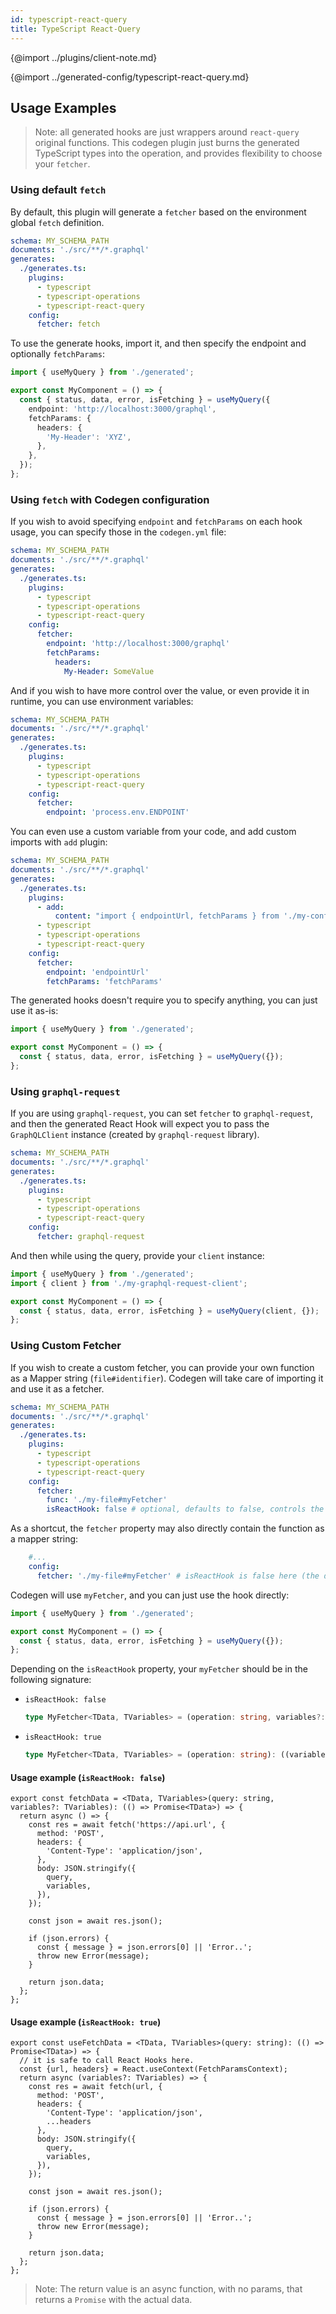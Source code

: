 ```yaml
---
id: typescript-react-query
title: TypeScript React-Query
---
```


{@import ../plugins/client-note.md}

{@import ../generated-config/typescript-react-query.md}

## Usage Examples

> Note: all generated hooks are just wrappers around `react-query` original functions. This codegen plugin just burns the generated TypeScript types into the operation, and provides flexibility to choose your `fetcher`.

### Using default `fetch`

By default, this plugin will generate a `fetcher` based on the environment global `fetch` definition.

```yml
schema: MY_SCHEMA_PATH
documents: './src/**/*.graphql'
generates:
  ./generates.ts:
    plugins:
      - typescript
      - typescript-operations
      - typescript-react-query
    config:
      fetcher: fetch
```

To use the generate hooks, import it, and then specify the endpoint and optionally `fetchParams`:

```ts
import { useMyQuery } from './generated';

export const MyComponent = () => {
  const { status, data, error, isFetching } = useMyQuery({
    endpoint: 'http://localhost:3000/graphql',
    fetchParams: {
      headers: {
        'My-Header': 'XYZ',
      },
    },
  });
};
```

### Using `fetch` with Codegen configuration

If you wish to avoid specifying `endpoint` and `fetchParams` on each hook usage, you can specify those in the `codegen.yml` file:

```yml
schema: MY_SCHEMA_PATH
documents: './src/**/*.graphql'
generates:
  ./generates.ts:
    plugins:
      - typescript
      - typescript-operations
      - typescript-react-query
    config:
      fetcher:
        endpoint: 'http://localhost:3000/graphql'
        fetchParams:
          headers:
            My-Header: SomeValue
```

And if you wish to have more control over the value, or even provide it in runtime, you can use environment variables:

```yml
schema: MY_SCHEMA_PATH
documents: './src/**/*.graphql'
generates:
  ./generates.ts:
    plugins:
      - typescript
      - typescript-operations
      - typescript-react-query
    config:
      fetcher:
        endpoint: 'process.env.ENDPOINT'
```

You can even use a custom variable from your code, and add custom imports with `add` plugin:

```yml
schema: MY_SCHEMA_PATH
documents: './src/**/*.graphql'
generates:
  ./generates.ts:
    plugins:
      - add:
          content: "import { endpointUrl, fetchParams } from './my-config';"
      - typescript
      - typescript-operations
      - typescript-react-query
    config:
      fetcher:
        endpoint: 'endpointUrl'
        fetchParams: 'fetchParams'
```

The generated hooks doesn't require you to specify anything, you can just use it as-is:

```ts
import { useMyQuery } from './generated';

export const MyComponent = () => {
  const { status, data, error, isFetching } = useMyQuery({});
};
```

### Using `graphql-request`

If you are using `graphql-request`, you can set `fetcher` to `graphql-request`, and then the generated React Hook will expect you to pass the `GraphQLClient` instance (created by `graphql-request` library).

```yml
schema: MY_SCHEMA_PATH
documents: './src/**/*.graphql'
generates:
  ./generates.ts:
    plugins:
      - typescript
      - typescript-operations
      - typescript-react-query
    config:
      fetcher: graphql-request
```

And then while using the query, provide your `client` instance:

```ts
import { useMyQuery } from './generated';
import { client } from './my-graphql-request-client';

export const MyComponent = () => {
  const { status, data, error, isFetching } = useMyQuery(client, {});
};
```

### Using Custom Fetcher

If you wish to create a custom fetcher, you can provide your own function as a Mapper string (`file#identifier`). Codegen will take care of importing it and use it as a fetcher.

```yml
schema: MY_SCHEMA_PATH
documents: './src/**/*.graphql'
generates:
  ./generates.ts:
    plugins:
      - typescript
      - typescript-operations
      - typescript-react-query
    config:
      fetcher:
        func: './my-file#myFetcher'
        isReactHook: false # optional, defaults to false, controls the function's signature. Read below
```

As a shortcut, the `fetcher` property may also directly contain the function as a mapper string:
```yml
    #...
    config:
      fetcher: './my-file#myFetcher' # isReactHook is false here (the default version)
```

Codegen will use `myFetcher`, and you can just use the hook directly:

```ts
import { useMyQuery } from './generated';

export const MyComponent = () => {
  const { status, data, error, isFetching } = useMyQuery({});
};
```

Depending on the `isReactHook` property, your `myFetcher` should be in the following signature:
* `isReactHook: false`
  ```ts
  type MyFetcher<TData, TVariables> = (operation: string, variables?: TVariables): (() => Promise<TData>)
  ```
* `isReactHook: true`
  ```ts
  type MyFetcher<TData, TVariables> = (operation: string): ((variables?: TVariables) => Promise<TData>)
  ```

#### Usage example (`isReactHook: false`)
```tsx
export const fetchData = <TData, TVariables>(query: string, variables?: TVariables): (() => Promise<TData>) => {
  return async () => {
    const res = await fetch('https://api.url', {
      method: 'POST',
      headers: {
        'Content-Type': 'application/json',
      },
      body: JSON.stringify({
        query,
        variables,
      }),
    });

    const json = await res.json();

    if (json.errors) {
      const { message } = json.errors[0] || 'Error..';
      throw new Error(message);
    }

    return json.data;
  };
};
```

#### Usage example (`isReactHook: true`)
```tsx
export const useFetchData = <TData, TVariables>(query: string): (() => Promise<TData>) => {
  // it is safe to call React Hooks here.
  const {url, headers} = React.useContext(FetchParamsContext);
  return async (variables?: TVariables) => {
    const res = await fetch(url, {
      method: 'POST',
      headers: {
        'Content-Type': 'application/json',
        ...headers
      },
      body: JSON.stringify({
        query,
        variables,
      }),
    });

    const json = await res.json();

    if (json.errors) {
      const { message } = json.errors[0] || 'Error..';
      throw new Error(message);
    }

    return json.data;
  };
};
```

> Note: The return value is an async function, with no params, that returns a `Promise` with the actual data.
